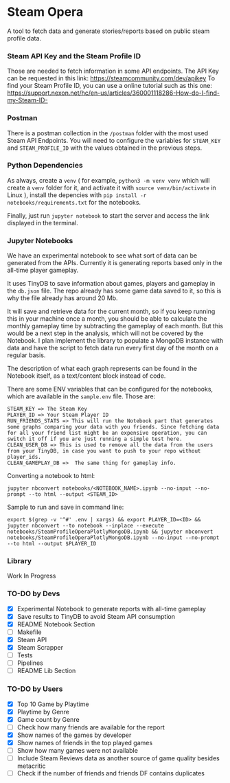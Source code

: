 # Steam Opera

A tool to fetch data and generate stories/reports based on public steam profile data.

### Steam API Key and the Steam Profile ID

Those are needed to fetch information in some API endpoints.
The API Key can be requested in this link: https://steamcommunity.com/dev/apikey
To find your Steam Profile ID, you can use a online tutorial such as this one: https://support.nexon.net/hc/en-us/articles/360001118286-How-do-I-find-my-Steam-ID-

### Postman

There is a postman collection in the `/postman` folder with the most used Steam API Endpoints.
You will need to configure the variables for `STEAM_KEY` and `STEAM_PROFILE_ID` with the values obtained in the previous steps.

### Python Dependencies

As always, create a `venv` ( for example, `python3 -m venv venv` which will create a `venv` folder for it, and activate it with `source venv/bin/activate` in Linux ),
install the depencies with `pip install -r notebooks/requirements.txt` for the notebooks.

Finally, just run `jupyter notebook` to start the server and access the link displayed in the terminal.

### Jupyter Notebooks

We have an experimental notebook to see what sort of data can be generated from the APIs.
Currently it is generating reports based only in the all-time player gameplay.

It uses TinyDB to save information about games, players and gameplay in the `db.json` file.
The repo already has some game data saved to it, so this is why the file already has around 20 Mb.

It will save and retrieve data for the current month, so if you keep running this in your machine once a month, you should be able to
calculate the monthly gameplay time by subtracting the gameplay of each month. But this would be a next step in the analysis, which will not
be covered by the Notebook. I plan implement the library to populate a MongoDB instance with data and have the script to fetch data run every
first day of the month on a regular basis.

The description of what each graph represents can be found in the Notebook itself, as a text/content block instead of code.

There are some ENV variables that can be configured for the notebooks, which are available in the `sample.env` file. Those are:

```
STEAM_KEY => The Steam Key
PLAYER_ID => Your Steam Player ID
RUN_FRIENDS_STATS => This will run the Notebook part that generates some graphs comparing your data with you friends. Since fetching data for all your friend list might be an expensive operation, you can switch it off if you are just running a simple test here.
CLEAN_USER_DB => This is used to remove all the data from the users from your TinyDB, in case you want to push to your repo without player_ids.
CLEAN_GAMEPLAY_DB =>  The same thing for gameplay info.
```

Converting a notebook to html:
```
jupyter nbconvert notebooks/<NOTEBOOK_NAME>.ipynb --no-input --no-prompt --to html --output <STEAM_ID>
```

Sample to run and save in command line:
```
export $(grep -v '^#' .env | xargs) && export PLAYER_ID=<ID> && jupyter nbconvert --to notebook --inplace --execute notebooks/SteamProfileOperaPlotlyMongoDB.ipynb && jupyter nbconvert notebooks/SteamProfileOperaPlotlyMongoDB.ipynb --no-input --no-prompt --to html --output $PLAYER_ID
```

### Library

Work In Progress

### TO-DO by Devs

-   [x] Experimental Notebook to generate reports with all-time gameplay
-   [x] Save results to TinyDB to avoid Steam API consumption
-   [x] README Notebook Section
-   [ ] Makefile
-   [x] Steam API
-   [x] Steam Scrapper
-   [ ] Tests
-   [ ] Pipelines
-   [ ] README Lib Section

### TO-DO by Users

-   [x] Top 10 Game by Playtime
-   [x] Playtime by Genre
-   [x] Game count by Genre
-   [ ] Check how many friends are available for the report
-   [x] Show names of the games by developer
-   [x] Show names of friends in the top played games
-   [ ] Show how many games were not available
-   [ ] Include Steam Reviews data as another source of game quality besides metacritic
-   [ ] Check if the number of friends and friends DF contains duplicates
